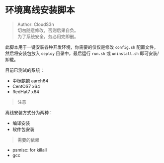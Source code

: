# 环境离线安装脚本

> Author: CloudS3n  
> 切勿随意修改，否则后果自负。  
> 为了系统安全，务必用完即删。

此脚本用于一键安装各种开发环境，你需要的仅仅是修改 `config.sh` 配置文件，然后将安装包放入 `deploy` 目录中，最后运行 `run.sh` 或 `uninstall.sh` 即可安装/卸载。 

目前已测试的系统：
- 中标麒麟 aarch64
- CentOS7 x64
- RedHat7 x64

> 注意

离线安装方式分为两种：  
- 编译安装
- 软件包安装

> 需要的依赖
- psmisc: for killall
- gcc